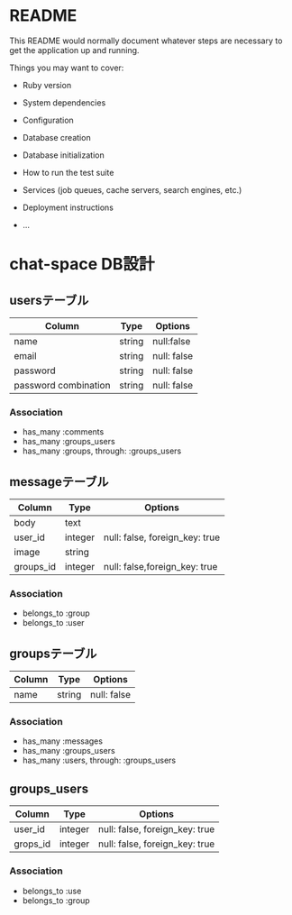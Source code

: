 # README

This README would normally document whatever steps are necessary to get the
application up and running.

Things you may want to cover:

* Ruby version

* System dependencies

* Configuration

* Database creation

* Database initialization

* How to run the test suite

* Services (job queues, cache servers, search engines, etc.)

* Deployment instructions

* ...

# chat-space DB設計
## usersテーブル
|Column|Type|Options|
|------|----|-------|
|name|string|null:false|
|email|string|null: false|
|password|string|null: false|
|password combination|string|null: false|

### Association
- has_many :comments
- has_many :groups_users
- has_many  :groups,  through:  :groups_users

## messageテーブル
|Column|Type|Options|
|------|----|-------|
|body|text||
|user_id|integer|null: false, foreign_key: true|
|image|string| |
|groups_id|integer|null: false,foreign_key: true

### Association
- belongs_to :group
- belongs_to :user


## groupsテーブル
|Column|Type|Options|
|------|----|-------|
|name|string|null: false

### Association
- has_many :messages
- has_many :groups_users
- has_many  :users,  through:  :groups_users

## groups_users
|Column|Type|Options|
|------|----|-------|
|user_id|integer|null: false, foreign_key: true|
|grops_id|integer|null: false, foreign_key: true|

### Association
- belongs_to :use
- belongs_to :group
